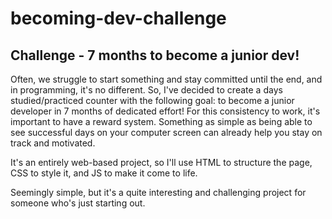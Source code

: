 # becoming-dev-challenge
## Challenge - 7 months to become a junior dev!

Often, we struggle to start something and stay committed until the end, and in programming, it's no different. So, I've decided to create a days studied/practiced counter with the following goal: to become a junior developer in 7 months of dedicated effort!
For this consistency to work, it's important to have a reward system. Something as simple as being able to see successful days on your computer screen can already help you stay on track and motivated.

It's an entirely web-based project, so I'll use HTML to structure the page, CSS to style it, and JS to make it come to life.

Seemingly simple, but it's a quite interesting and challenging project for someone who's just starting out.
